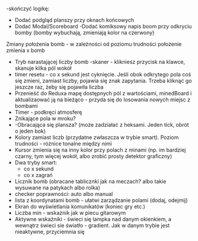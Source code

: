 


-skończyć logikę:
  - Dodać podgląd planszy przy oknach końcowych
  - Dodać Modal/Scoreboard
-Dodać komiksowy napis boom przy odkryciu bomby (bomby wybuchają, zmieniają kolor na czerwony)


Zmiany położenia bomb - w zależności od poziomu trudności położenie zmienia x bomb

- Tryb narastającej liczby bomb
-skaner - klikniesz przycisk na klawce, skanuje kilka pól wokół
- timer resetu - co x sekund jest cyknięcie. Jeśli obok odkrytego pola coś się zmieni, zamiast liczby, pojawia się znak zapytania. Trzeba kliknąć go jeszcze raz, żeby się pojawiła liczba
- Przenieść do Reduxa mapę dostępnych pól z wartościami, minedBoard i aktualizaować ją na bieżąco - przyda się do losowania nowych miejsc z bombami
- Timer - podkręci atmosferę
- Znikające pola w mroku?
- -Obracająca się plansza? (może zadziałać z heksami. Jeden tick, obrót o jeden bok)
- Kolory zamiast liczb (przydatne zwłaszcza w trybie smart). Poziom trudności - różnice tonalne między nimi
- Kursor zmienia się na inny kolor przy polach z minami (np. im bardziej czarny, tym więcej wokół, albo zrobić prosty detektor graficzny)
- Dwa tryby smart:
  - co x sekund
  - co x zagrań
- Licznik bomb (obracane tablicznki jak na meczach? albo takie wysuwane na patykach albo rolka)
- checker poprawności: auto albo manual
- lista z koordynatami bomb - ułatwi zarządzanie polami (dodaj, odejmij)
- Ekran do wyświetlania komunikatów (koniec gry etc.)
- Liczba min - wskażnik jak w piecu gitarowym
- Aktywne wskaźniki - świeci się lampka nad danym okienkiem, a wewnątrz świeci sie światło - gradient. Jak w danym trybie jest nieaktywne, przyciemnia się